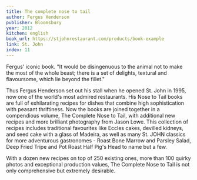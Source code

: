 ```yaml
---
title: The complete nose to tail
author: Fergus Henderson
publisher: Bloomsbury
year: 2012
kitchen: english
book_url: https://stjohnrestaurant.com/products/book-example
link: St. John
index: 11
---
```


Fergus' iconic book. "It would be disingenuous to the animal not to make the most of the whole beast; there is a set of delights, textural and flavoursome, which lie beyond the fillet."

Thus Fergus Henderson set out his stall when he opened St. John in 1995, now one of the world's most admired restaurants. His Nose to Tail books are full of exhilarating recipes for dishes that combine high sophistication with peasant thriftiness. Now the books are joined together in a compendious volume, The Complete Nose to Tail, with additional new recipes and more brilliant photography from Jason Lowe. This collection of recipes includes traditional favourites like Eccles cakes, devilled kidneys, and seed cake with a glass of Madeira, as well as many St. JOHN classics for more adventurous gastronomes - Roast Bone Marrow and Parsley Salad, Deep Fried Tripe and Pot Roast Half Pig's Head to name but a few.

With a dozen new recipes on top of 250 existing ones, more than 100 quirky photos and exceptional production values, The Complete Nose to Tail is not only comprehensive but extremely desirable.